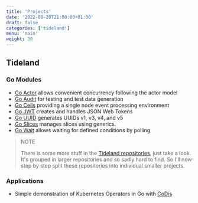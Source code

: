 ```yaml
---
title: 'Projects'
date: '2022-08-20T21:00:00+01:00'
draft: false
categories: ['tideland']
menu: 'main'
weight: 30
---
```


## Tideland

### Go Modules

- [Go Actor](https://pkg.go.dev/mod/tideland.dev/go/actor) allows convenient concurrency following the actor model
- [Go Audit](https://pkg.go.dev/mod/tideland.dev/go/audit) for testing and test data generation
- [Go Cells](https://pkg.go.dev/mod/tideland.dev/go/cells) providing a single node event processing environment
- [Go JWT](https://pkg.go.dev/mod/tideland.dev/go/jwt) creates and handles JSON Web Tokens
- [Go UUID](https://pkg.go.dev/mod/tideland.dev/go/uuid) generates UUIDs v1, v3, v4, and v5
- [Go Slices](https://pkg.go.dev/tideland.dev/go/slices) manages slices using generics.
- [Go Wait](https://pkg.go.dev/mod/tideland.dev/go/wait) allows waiting for defined conditions by polling

> NOTE
>
> There is some more stuff in the [Tideland repositories](https://github.com/tideland), just
> take a look. It's grouped in larger repositories and so sadly hard to find. So I'll now step
> by step split these repositories into individual smaller projects.

### Applications

- Simple demonstration of Kubernetes Operators in Go with [CoDis](https://pkg.go.dev/mod/tideland.dev/codis)
